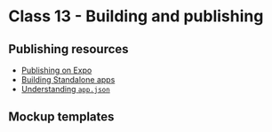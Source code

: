 # Class 13 - Building and publishing

## Publishing resources
- [Publishing on Expo](https://docs.expo.io/versions/latest/workflow/publishing/)
- [Building Standalone apps](https://docs.expo.io/versions/latest/distribution/building-standalone-apps/)
- [Understanding `app.json`](https://docs.expo.io/versions/latest/workflow/configuration/)

## Mockup templates
